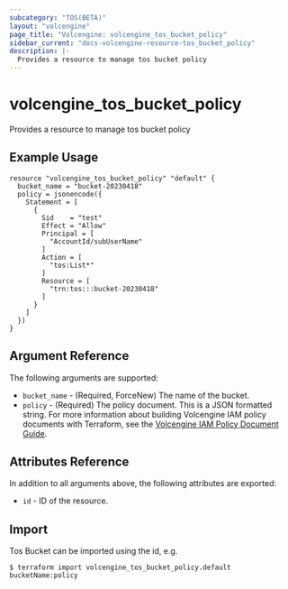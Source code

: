 ```yaml
---
subcategory: "TOS(BETA)"
layout: "volcengine"
page_title: "Volcengine: volcengine_tos_bucket_policy"
sidebar_current: "docs-volcengine-resource-tos_bucket_policy"
description: |-
  Provides a resource to manage tos bucket policy
---
```

# volcengine_tos_bucket_policy
Provides a resource to manage tos bucket policy
## Example Usage
```hcl
resource "volcengine_tos_bucket_policy" "default" {
  bucket_name = "bucket-20230418"
  policy = jsonencode({
    Statement = [
      {
        Sid    = "test"
        Effect = "Allow"
        Principal = [
          "AccountId/subUserName"
        ]
        Action = [
          "tos:List*"
        ]
        Resource = [
          "trn:tos:::bucket-20230418"
        ]
      }
    ]
  })
}
```
## Argument Reference
The following arguments are supported:
* `bucket_name` - (Required, ForceNew) The name of the bucket.
* `policy` - (Required) The policy document. This is a JSON formatted string. For more information about building Volcengine IAM policy documents with Terraform, see the  [Volcengine IAM Policy Document Guide](https://www.volcengine.com/docs/6349/102127).

## Attributes Reference
In addition to all arguments above, the following attributes are exported:
* `id` - ID of the resource.



## Import
Tos Bucket can be imported using the id, e.g.
```
$ terraform import volcengine_tos_bucket_policy.default bucketName:policy
```

